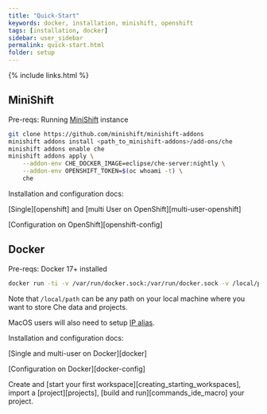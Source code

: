 ```yaml
---
title: "Quick-Start"
keywords: docker, installation, minishift, openshift
tags: [installation, docker]
sidebar: user_sidebar
permalink: quick-start.html
folder: setup
---
```


{% include links.html %}

## MiniShift

Pre-reqs: Running [MiniShift](https://docs.openshift.org/latest/minishift/getting-started/index.html) instance

```bash
git clone https://github.com/minishift/minishift-addons
minishift addons install <path_to_minishift-addons>/add-ons/che
minishift addons enable che
minishift addons apply \
    --addon-env CHE_DOCKER_IMAGE=eclipse/che-server:nightly \
    --addon-env OPENSHIFT_TOKEN=$(oc whoami -t) \
    che
```

Installation and configuration docs:

[Single][openshift] and [multi User on OpenShift][multi-user-openshift]

[Configuration on OpenShift][openshift-config]

## Docker

Pre-reqs: Docker 17+ installed

```bash
docker run -ti -v /var/run/docker.sock:/var/run/docker.sock -v /local/path:/data eclipse/che start
```

Note that `/local/path` can be any path on your local machine where you want to store Che data and projects.

MacOS users will also need to setup [IP alias](docker.html#pre-requisites).

Installation and configuration docs:

[Single and multi-user on Docker][docker]

[Configuration on Docker][docker-config]

Create and [start your first workspace][creating_starting_workspaces], import a [project][projects], [build and run][commands_ide_macro] your project.
